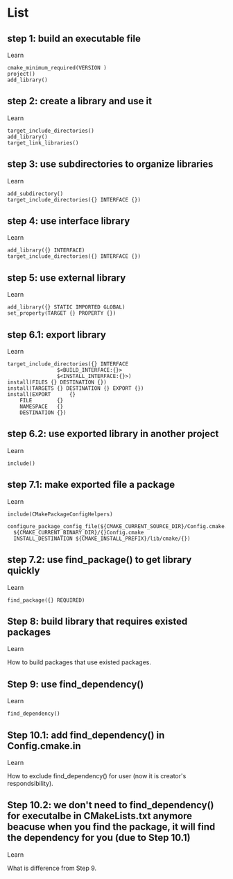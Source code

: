 # List

## step 1: build an executable file
Learn
```
cmake_minimum_required(VERSION )
project()
add_library()
```

## step 2: create a library and use it
Learn
```
target_include_directories()
add_library()
target_link_libraries()
```

## step 3: use subdirectories to organize libraries
Learn
```
add_subdirectory()
target_include_directories({} INTERFACE {})
```

## step 4: use interface library
Learn
```
add_library({} INTERFACE)
target_include_directories({} INTERFACE {})
```

## step 5: use external library
Learn
```
add_library({} STATIC IMPORTED GLOBAL)
set_property(TARGET {} PROPERTY {})
```

## step 6.1: export library
Learn
```
target_include_directories({} INTERFACE 
				$<BUILD_INTERFACE:{}>
				$<INSTALL_INTERFACE:{}>)
install(FILES {} DESTINATION {})
install(TARGETS {} DESTINATION {} EXPORT {})
install(EXPORT      {}
	FILE 	    {}
	NAMESPACE   {}
	DESTINATION {})
```

## step 6.2: use exported library in another project
Learn
```
include()
```

## step 7.1: make exported file a package
Learn
```
include(CMakePackageConfigHelpers)

configure_package_config_file(${CMAKE_CURRENT_SOURCE_DIR}/Config.cmake.in
  ${CMAKE_CURRENT_BINARY_DIR}/{}Config.cmake
  INSTALL_DESTINATION ${CMAKE_INSTALL_PREFIX}/lib/cmake/{})
```

## step 7.2: use find_package() to get library quickly
Learn
```
find_package({} REQUIRED)
```

## Step 8: build library that requires existed packages
Learn

How to build packages that use existed packages.

## Step 9: use find_dependency()
Learn
```
find_dependency()
```

## Step 10.1: add find_dependency() in Config.cmake.in
Learn

How to exclude find_dependency() for user (now it is creator's respondsibility).

## Step 10.2: we don't need to find_dependency() for executalbe in CMakeLists.txt anymore beacuse when you find the package, it will find the dependency for you (due to Step 10.1)
Learn

What is difference from Step 9.
